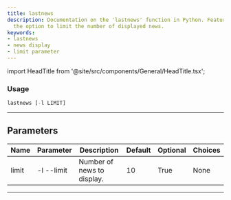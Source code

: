 ```yaml
---
title: lastnews
description: Documentation on the 'lastnews' function in Python. Features include
  the option to limit the number of displayed news.
keywords:
- lastnews
- news display
- limit parameter
---
```


import HeadTitle from '@site/src/components/General/HeadTitle.tsx';

<HeadTitle title="portfolio /brokers/degiro/lastnews - Reference | OpenBB Terminal Docs" />



### Usage

```python wordwrap
lastnews [-l LIMIT]
```

---

## Parameters

| Name | Parameter | Description | Default | Optional | Choices |
| ---- | --------- | ----------- | ------- | -------- | ------- |
| limit | -l  --limit | Number of news to display. | 10 | True | None |

---
